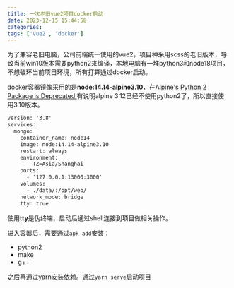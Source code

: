 ```yaml
---
title: 一次老旧vue2项目docker启动
date: 2023-12-15 15:44:58
categories:
tags: ['vue2', 'docker']
---
```


为了兼容老旧电脑，公司前端统一使用的vue2，项目种采用scss的老旧版本，导致当前win10版本需要python2来编译，本地电脑有一堆python3和node18项目，不想破环当前项目环境，所有打算通过docker启动。

docker容器镜像采用的是**node:14.14-alpine3.10**，在[Alpine's Python 2 Package is Deprecated ](https://github.com/nvm-sh/nvm/issues/2895)有说明alpine 3.12已经不使用python2了，所以直接使用3.10版本。

<!-- more -->
```xml
version: '3.8'
services:
  mongo:
    container_name: node14
    image: node:14.14-alpine3.10
    restart: always
    environment:
      - TZ=Asia/Shanghai
    ports:
      - '127.0.0.1:13000:3000'
    volumes:
      - ./data/:/opt/web/
    network_mode: bridge
    tty: true
```
使用**tty**是伪终端，启动后通过shell连接到项目做相关操作。

进入容器后，需要通过`apk add`安装：
* python2
* make
* g++
  
之后再通过yarn安装依赖。通过`yarn serve`启动项目
